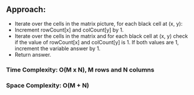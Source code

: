 ## Approach:
* Iterate over the cells in the matrix picture, for each black cell at (x, y):
* Increment rowCount[x] and colCount[y] by 1.
* Iterate over the cells in the matrix and for each black cell at (x, y) check if the value of rowCount[x] and colCount[y] is 1. If both values are 1, increment the variable answer by 1.
* Return answer.
​
### Time Complexity: O(M x N), M rows and N columns
### Space Complexity: O(M + N)